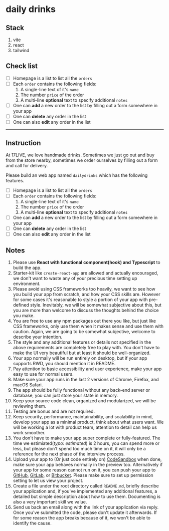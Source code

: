 # daily drinks

## Stack

1. vite
2. react
3. tailwind

## Check list

- [ ]  Homepage is a list to list all the `orders`
- [ ]  Each `order` contains the following fields:
    1. A single-line text of it's `name`
    2. The number `price` of the order
    3. A multi-line **optional** text to specify additional `notes`
- [ ]  One can **add** a new order to the list by filling out a form somewhere in your app
- [ ]  One can **delete** any order in the list
- [ ]  One can also **edit** any order in the list

---

## Instruction

At 17LIVE, we love handmade drinks. Sometimes we just go out and buy from the store nearby, sometimes we order ourselves by filling out a form and call for delivery.

Please build an web app named `dailydrinks` which has the following features.

- [ ]  Homepage is a list to list all the `orders`
- [ ]  Each `order` contains the following fields:
    1. A single-line text of it's `name`
    2. The number `price` of the order
    3. A multi-line **optional** text to specify additional `notes`
- [ ]  One can **add** a new order to the list by filling out a form somewhere in your app
- [ ]  One can **delete** any order in the list
- [ ]  One can also **edit** any order in the list

## Notes

1. Please use **React with functional component(hook) and Typescript** to build the app.
2. Starter-kit like `create-react-app` are allowed and actually encouraged, we don't want to waste any of your precious time setting up environment.
3. Please avoid using CSS frameworks too heavily, we want to see how you build your app from scratch, and how your CSS skills are. However for some cases it's reasonable to style a portion of your app with pre-defined style. Inevitably, we will be somewhat subjective about this, but you are more than welcome to discuss the thoughts behind the choice you make.
4. You are free to use any npm packages out there you like, but just like CSS frameworks, only use them when it makes sense and use them with caution. Again, we are going to be somewhat subjective, welcome to describe your intention.
5. The style and any additional features or details not specified in the above requirements are completely free to play with. You don't have to make the UI very beautiful but at least it should be well-organized.
6. Your app normally will be run entirely on desktop, but if your app supports RWD, you should mention it in README.
7. Pay attention to basic accessibility and user experience, make your app easy to use for normal users.
8. Make sure your app runs in the last 2 versions of Chrome, Firefox, and macOS Safari.
9. The app should be fully functional without any back-end server or database, you can just store your state in memory.
10. Keep your source code clean, organized and modularized, we will be reviewing them.
11. Testing are bonus and are not required.
12. Keep security, performance, maintainability, and scalability in mind, develop your app as a minimal product, think about what users want. We will be working a lot with product team, attention to detail can help us work smoother.
13. You don't have to make your app super complete or fully-featured. The time we estimiated(*typo: estimated*) is 2 hours, you can spend more or less, but please don't spend too much time on it, it will only be a reference for the next phase of the interview process.
14. Upload your app to (Or just code entirely on) [CodeSandbox](https://codesandbox.io) when done, make sure your app behaves normally in the preview too. Alternatively if your app for some reason cannot run on it, you can push your app to [GitHub](https://github.com), [GitLab](https://gitlab.com), or [Bitbucket](https://bitbucket.org). Please make sure to set up permission setting to let us view your project.
15. Create a file under the root directory called `README.md`, briefly describe your application and, if you've implemented any additional features, a detailed but simple description about how to use them. Documenting is also a very important skill we value.
16. Send us back an email along with the link of your application via reply. Once you've submitted the code, please don't update it afterwards. If for some reason the app breaks because of it, we won't be able to identify the cause.
